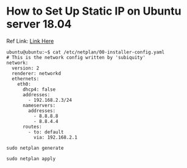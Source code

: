 # How to Set Up Static IP on Ubuntu server 18.04

Ref Link: [Link Here](https://devicetests.com/fixing-start-job-running-wait-network-configured-error-ubuntu-server)


```
ubuntu@ubuntu:~$ cat /etc/netplan/00-installer-config.yaml
# This is the network config written by 'subiquity'
network:
  version: 2
  renderer: networkd
  ethernets:
    eth0:
      dhcp4: false
      addresses:
        - 192.168.2.3/24
      nameservers:
        addresses:
          - 8.8.8.8
          - 8.8.4.4
      routes:
        - to: default
          via: 192.168.2.1

```

```
sudo netplan generate

sudo netplan apply

```
